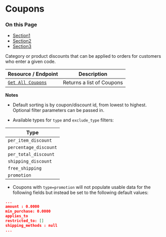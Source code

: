 # Coupons

<div class="otp" id="no-index">

### On this Page	
- [Section1](#section1)
- [Section2](#section2)
- [Section3](#section3)

</div>

Category or product discounts that can be applied to orders for customers who enter a given code.

|Resource / Endpoint|Description|
|-|-|
|[`Get All Coupons`](https://developer.bigcommerce.com/api-reference/store-management/marketing/coupons/getallcoupons)|Returns a list of Coupons|

**Notes**
* Default sorting is by coupon/discount id, from lowest to highest. Optional filter parameters can be passed in.

* Available types for `type` and `exclude_type` filters:

|Type|
|-|
|`per_item_discount`|
|`percentage_discount`|
|`per_total_discount`|
|`shipping_discount`|
|`free_shipping`|
|`promotion`|

* Coupons with `type=promotion` will not populate usable data for the following fields but instead be set to the following default values:

```json
...
amount : 0.0000
min_purchase: 0.0000
applies_to
restricted_to: []
shipping_methods : null
...
```